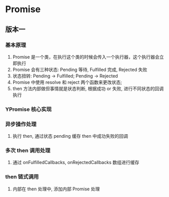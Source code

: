 # Promise

## 版本一

### 基本原理

1. Promise 是一个类，在执行这个类的时候会传入一个执行器，这个执行器会立即执行
2. Promise 会有三种状态: Pending 等待, Fulfilled 完成, Rejected 失败
3. 状态扭转: Pending -> Fulfilled; Pending -> Rejected
4. Promise 中使用 resolve 和 reject 两个函数来更改状态;
5. then 方法内部做但事情就是状态判断, 根据成功 or 失败, 进行不同状态的回调执行

### YPromise 核心实现

### 异步操作处理

1. 执行 then, 通过状态 pending 缓存 then 中成功失败的回调

### 多次 then 调用处理

1. 通过 onFulfilledCallbacks, onRejectedCallbacks 数组进行缓存

### then 链式调用
1. 内部在 then 处理中, 添加内部 Promise 处理